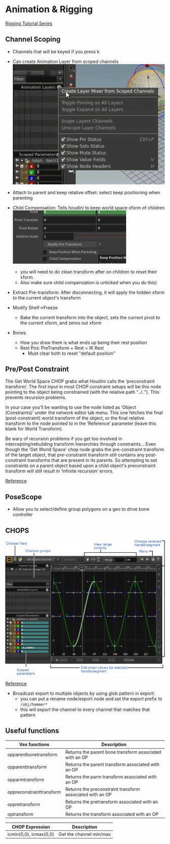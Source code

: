 # Animation & Rigging

[Rigging Tutorial Series](https://www.sidefx.com/tutorials/rigging-series-intro/)

## Channel Scoping

- Channels that will be keyed if you press k
- Can create Animation Layer from scoped channels
  ![](../_assets/hou_anim_layer_channel_scope.png)
- Attach to parent and keep relative offset: select keep positioning when parenting
- Child Compensation: Tells houdini to keep world space xform of children
  ![](../_assets/hou_child_compensation.png)
  - you will need to do clean transform after on children to reset their xform.
  - Also make sure child compensation is unticked when you do this)

- Extract Pre-transform: After disconnecting, it will apply the hidden xform to the current object's transform
- Modify Shelf->Freeze
  - Bake the current transform into the object, sets the current pivot to the current xform, and zeros out xform

- Bones
  - How you draw them is what ends up being their rest position
  - Rest Pos: PreTransform + Rest = IK Rest
    - Must clear both to reset "default position"

## Pre/Post Constraint

The Get World Space CHOP grabs what Houdini calls the ‘preconstraint transform’. The first input in most CHOP constraint setups will be this node pointing to the object being constrained (with the relative path “../..”). This prevents recursion problems.

In your case you'll be wanting to use the node listed as ‘Object (Constraints)’ under the network editor tab menu. This one fetches the final (post-constraint) world transform of the object, or the final relative transform to the node pointed to in the ‘Reference’ parameter (leave this blank for World Transform).

Be wary of recursion problems if you get too involved in intercepting/rebuilding transform hierarchies through constraints… Even though the ‘Get World Space’ chop node grabs the pre-constraint transform of the target object, that pre-constraint transform still contains any post-constraint transforms that are present in its parents. So attempting to set constraints on a parent object based upon a child object's preconstraint transform will still result in ‘infinite recursion’ errors.

[Reference](https://www.sidefx.com/forum/topic/56060/)

## PoseScope
- Allow you to select/define group polygons on a geo to drive bone controller

## CHOPS

![](../_assets/hou_chops_overview.png)

[Reference](http://www.sidefx.com/docs/houdini/ref/panes/changraph)

- Broadcast export to multiple objects by using glob pattern in export:
  - you can put a rename node/export node and set the export prefix to `/obj/hammer*`
  - this will export the channel to every channel that matches that pattern

## Useful functions

| Vex functions            | Description                                               |
| ------------------------ | --------------------------------------------------------- |
| opparentbonetransform    | Returns the parent bone transform associated with an OP   |
| opparenttransform        | Returns the parent transform associated with an OP        |
| opparmtransform          | Returns the parm transform associated with an OP          |
| oppreconstrainttransform | Returns the preconstraint transform associated with an OP |
| oppretransform           | Returns the pretransform associated with an OP            |
| optransform              | Returns the transform associated with an OP               |

| CHOP Expression        | Description             |
| ---------------------- | ----------------------- |
| icmin(0,0), icmax(0,0) | Get the channel min/max |